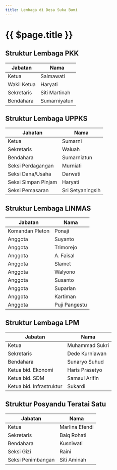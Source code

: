 ```yaml
---
title: Lembaga di Desa Suka Bumi
---
```


# {{ $page.title }}

## Struktur Lembaga PKK

| Jabatan             | Nama             |
| ------------------- | ---------------- |
| Ketua               | Salmawati        |
| Wakil Ketua         | Haryati          |
| Sekretaris          | Siti Martinah        |
| Bendahara           | Sumarniyatun        |

## Struktur Lembaga UPPKS

| Jabatan             | Nama             |
| ------------------- | ---------------- |
| Ketua               | Sumarni          |
| Sekretaris          | Waluah           |
| Bendahara           | Sumarniatun      |
| Seksi Perdagangan   | Murniati         |
| Seksi Dana/Usaha    | Darwati          |
| Seksi Simpan Pinjam | Haryati          |
| Seksi Pemasaran     | Sri Setyaningsih |

## Struktur Lembaga LINMAS

| Jabatan             | Nama             |
| ------------------- | ---------------- |
| Komandan Pleton     | Ponaji           |
| Anggota             | Suyanto          |
| Anggota             | Trimorejo        |
| Anggota             | A. Faisal        |
| Anggota             | Slamet           |
| Anggota             | Walyono          |
| Anggota             | Susanto          |
| Anggota             | Suparlan         |
| Anggota             | Kartiman         |
| Anggota             | Puji Pangestu    |

## Struktur Lembaga LPM

| Jabatan             | Nama             |
| ------------------- | ---------------- |
| Ketua               | Muhammad Sukri   |
| Sekretaris          | Dede Kurniawan   |
| Bendahara           | Sunaryo Suhud    |
| Ketua bid. Ekonomi  | Haris Prasetyo   |
| Ketua bid. SDM      | Samsul Arifin    |
| Ketua bid. Infrastruktur| Sukardi          |

## Struktur Posyandu Teratai Satu

| Jabatan             | Nama             |
| ------------------- | ---------------- |
| Ketua               | Marlina Efendi   |
| Sekretaris          | Baiq Rohati      |
| Bendahara           | Kusniwati   |
| Seksi Gizi          | Raini  |
| Seksi Penimbangan      | Siti Aminah  |






